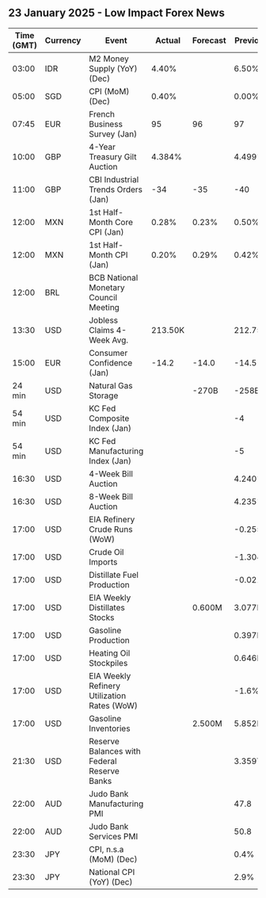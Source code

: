 ## 23 January 2025 - Low Impact Forex News

| Time (GMT) | Currency | Event | Actual | Forecast | Previous |
|------|----------|-------|--------|----------|----------|
| 03:00 | IDR | M2 Money Supply (YoY) (Dec) | 4.40% |  | 6.50% |
| 05:00 | SGD | CPI (MoM) (Dec) | 0.40% |  | 0.00% |
| 07:45 | EUR | French Business Survey (Jan) | 95 | 96 | 97 |
| 10:00 | GBP | 4-Year Treasury Gilt Auction | 4.384% |  | 4.499% |
| 11:00 | GBP | CBI Industrial Trends Orders (Jan) | -34 | -35 | -40 |
| 12:00 | MXN | 1st Half-Month Core CPI (Jan) | 0.28% | 0.23% | 0.50% |
| 12:00 | MXN | 1st Half-Month CPI (Jan) | 0.20% | 0.29% | 0.42% |
| 12:00 | BRL | BCB National Monetary Council Meeting |  |  |  |
| 13:30 | USD | Jobless Claims 4-Week Avg. | 213.50K |  | 212.75K |
| 15:00 | EUR | Consumer Confidence (Jan) | -14.2 | -14.0 | -14.5 |
| 24 min | USD | Natural Gas Storage |  | -270B | -258B |
| 54 min | USD | KC Fed Composite Index (Jan) |  |  | -4 |
| 54 min | USD | KC Fed Manufacturing Index (Jan) |  |  | -5 |
| 16:30 | USD | 4-Week Bill Auction |  |  | 4.240% |
| 16:30 | USD | 8-Week Bill Auction |  |  | 4.235% |
| 17:00 | USD | EIA Refinery Crude Runs (WoW) |  |  | -0.255M |
| 17:00 | USD | Crude Oil Imports |  |  | -1.304M |
| 17:00 | USD | Distillate Fuel Production |  |  | -0.021M |
| 17:00 | USD | EIA Weekly Distillates Stocks |  | 0.600M | 3.077M |
| 17:00 | USD | Gasoline Production |  |  | 0.397M |
| 17:00 | USD | Heating Oil Stockpiles |  |  | 0.646M |
| 17:00 | USD | EIA Weekly Refinery Utilization Rates (WoW) |  |  | -1.6% |
| 17:00 | USD | Gasoline Inventories |  | 2.500M | 5.852M |
| 21:30 | USD | Reserve Balances with Federal Reserve Banks |  |  | 3.359T |
| 22:00 | AUD | Judo Bank Manufacturing PMI |  |  | 47.8 |
| 22:00 | AUD | Judo Bank Services PMI |  |  | 50.8 |
| 23:30 | JPY | CPI, n.s.a (MoM) (Dec) |  |  | 0.4% |
| 23:30 | JPY | National CPI (YoY) (Dec) |  |  | 2.9% |
